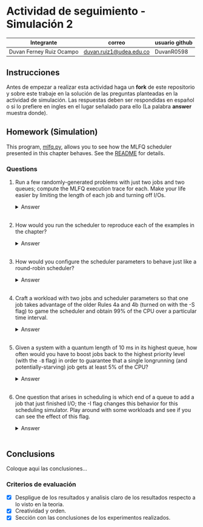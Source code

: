 # Actividad de seguimiento - Simulación 2

|Integrante|correo|usuario github|
|---|---|---|
|Duvan Ferney Ruiz Ocampo|duvan.ruiz1@udea.edu.co|DuvanR0598|

## Instrucciones

Antes de empezar a realizar esta actividad haga un **fork** de este repositorio y sobre este trabaje en la solución de las preguntas planteadas en la actividad de simulación. Las respuestas deben ser respondidas en español o si lo prefiere en ingles en el lugar señalado para ello (La palabra **answer** muestra donde).


## Homework (Simulation)

This program, [mlfq.py](mlfq.py), allows you to see how the MLFQ scheduler presented in this chapter behaves. See the [README](https://github.com/remzi-arpacidusseau/ostep-homework/blob/master/cpu-sched-mlfq/README.md) for details.


### Questions

1. Run a few randomly-generated problems with just two jobs and two queues; compute the MLFQ execution trace for each. Make your life easier by limiting the length of each job and turning off I/Os.

   <details>
   <summary>Answer</summary>
      
   Para resolver el problema, ejecuté el programa mlfq.py con los siguientes parámetros: `python mlfq.py -n 2 -j 2 -m 10 -M 1000 -c`

   **¿Qué significa esto?**
   - `-n 2`: 2 colas.
   - `-j 2`: 2 trabajos.
   - `-m 10`: Cada trabajo tendrá como máximo 10 unidades de tiempo de ejecución (máximo 10 unidades de CPU).
   - `-M 1000`: Hace que el IO sea extremadamente raro (cada 1000 ticks)
   - `-c`: Que calcule y muestre el seguimiento de la ejecución.
  
   <br>
  
   **Seguimiento de Ejecución (Execution Trace):**
   - *Tiempo 0:* Job 0 comienza a ejecutarse inmediatamente.
   - *Tiempo 0 a 5:* Job 0 se ejecuta de forma continua.
   - *Tiempo 5:* Job 0 finaliza.
   - *Tiempo 5 a 12:* Job 1 comienza y se ejecuta de manera continua hasta finalizar.
  
   <br>

   **Analisis**
   - Ambos trabajos ingresaron al sistema al mismo tiempo.
   - Job 0 fue seleccionado primero, ya que los trabajos se ejecutan según prioridad y orden de llegada.
   - Como no hubo E/S, ni cambios de prioridad, los trabajos se ejecutaron de manera sencilla en el orden en que llegaron.
   - Job 1 tuvo que esperar a que Job 0 terminara para comenzar su ejecución (por eso su tiempo de respuesta es 5).
  
   <br>

   <div align="center">
      <img src="https://github.com/DuvanR0598/Simulacion2_SO20251-/blob/main/Imagenes/Pregunta%201.png?raw=true" alt="Pregunta 1" width="600"/>
   </div>

   </details>
   <br>

2. How would you run the scheduler to reproduce each of the examples in the chapter?
   
   <details>
   <summary>Answer</summary>   
      
   Para reproducir los ejemplos del capítulo usando el programador `mlfq.py`, se debe:

   <br>

   **1. Identificar las condiciones específicas de cada ejemplo:**
   - ¿Cuántos trabajos hay?
   - ¿Cuándo llega cada trabajo (startTime)?
   - ¿Cuánto CPU necesita cada trabajo (runTime)?
   - ¿Cada cuánto realiza operaciones de E/S?
   - ¿Cuántas colas de prioridad existen?
   - ¿Cuánto tiempo dura el quantum de cada cola?
   - ¿Hay boost de prioridades? (cada cuánto tiempo)
   - ¿Qué reglas de allotment (permanencia en nivel) se aplican?
  
   <br>

   **2. Traducir esas condiciones en opciones de línea de comandos para `mlfq.py`:**
   - Usando `-n`, `-q`, `-a`, `-Q`, `-A`, `-l`, `-j`, `-m`, `-M`, `-B`, etc.
  
   <br>

   **3. Ejecutar el programa usando esos parámetros.**
   - Si el ejemplo especifica trabajos exactos, se usa `-l` para definir los trabajos manualmente.
   - Si hay boost de prioridad, se usa `-B`.
   - Si hay diferentes tiempos de quantum o allotment por cola, usaré `-Q` y `-A`.
   
   </details>
   <br>

3. How would you configure the scheduler parameters to behave just like a round-robin scheduler?

   <details>
   <summary>Answer</summary>

   Para que el MLFQ (mlfq.py) se comporte como un planificador Round-Robin (RR) se debe configurar de manera que:

   **1. Haya solo una cola (un solo nivel de prioridad)**
   - Usar la opción: `-n 1`
  
   <br>

   **2. Definir el quantum (tiempo de CPU antes de cambiar de proceso) como lo que se quiere para el RR.**
   - Usar la opción: `-q <quantum>` (por ejemplo, `-q 4` para un RR clásico de 4 unidades de tiempo).
  
   <br>

   **3. No haya degradación de prioridad ni allotments especiales.**
   - No se necesita modificar allotments manualmente, ya que con una sola cola, los allotments no afectan.

   <br>

   **4. Sin boost, aunque con 1 sola cola ya no tiene sentido.**

   <br>

   **5. Sin operaciones de E/S, si se quiere un RR simple y limpio.**

   <br>

   **6. Comando de ejemplo para simular Round-Robin**
   - `python mlfq.py -n 1 -q 4 -l 0,10,0:2,8,0:4,6,0 -c`
  
   <br>

   
   *¿Qué hace esto?*
   - `-n 1`: Solo una cola → no hay prioridades.
   - `-q 4`: Cada proceso tiene 4 unidades de CPU antes de ser expulsado (time slice = 4).
   - `-l 0,10,0:2,8,0:4,6,0`: Defines 3 trabajos manualmente (tú puedes poner los trabajos que quieras).
   - `-c`: Calcula automáticamente el trace de ejecución.
  
   </details>
   <br>

4. Craft a workload with two jobs and scheduler parameters so that one job takes advantage of the older Rules 4a and 4b (turned on
with the -S flag) to game the scheduler and obtain 99% of the CPU over a particular time interval.

   <details>
   <summary>Answer</summary>
   
   **Comando Usado** → `python mlfq.py -n 2 -Q 5,10 -A 1,1 -S -l 0,50,4:0,50,0 -c`

   <br>

   - `-n 2`  2 niveles de cola (alta y baja prioridad)
   - `Q 5,10`  Quantum de 5 para la cola alta y 10 para la cola baja
   - `-A 1,1`  Solo 1 allotment por nivel (si se usa el quantum, se baja de nivel)
   - `-S`  **Clave:** si se hace E/S, se queda en el nivel actual y se reinician allotment y quantum
   - `-l 0,50,4:0,50,0`  Dos trabajos:
      - *Job 0:* empieza en `t=0`, requiere 50 unidades de CPU, hace E/S cada 4 unidades
      - *Job 1:* también en `t=0`, requiere 50 unidades, no hace E/S
   - `-c`  	Muestra el seguimiento de ejecución (Execution Trace) y estadísticas al final.
  
   <br>

   **¿Qué va a pasar?**
   - Job 0 hace E/S cada 4 unidades → nunca baja de nivel, se mantiene en la cola de mayor prioridad gracias a `-S`.
   - Job 1 no hace E/S → usa su quantum de 5, agota el allotment, baja al nivel 0, donde se ejecuta menos frecuentemente.
   - Durante los primeros ~50 ticks, Job 0 acapara casi toda la CPU.
  
   <br>

   **Resultado observado**
   - Job 0 ejecuta repetidamente en la cola de prioridad más alta (PRIORITY 1).
   - Realiza una operación de E/S cada 4 ticks, y gracias a la opción `-S`, se le reinicia el quantum y allotment sin degradarlo.
   - Mientras tanto, Job 1 nunca ejecuta durante ese intervalo, porque baja a la cola de menor prioridad y Job 0 ocupa constantemente la CPU.
  
   <br>

   <div align="center">
      <img src="https://github.com/DuvanR0598/Simulacion2_SO20251-/blob/main/Imagenes/Pregunta%204.png?raw=true" alt="Pregunta 1" width="600"/>
   </div>
   
   </details>
   <br>

5. Given a system with a quantum length of 10 ms in its highest queue, how often would you have to boost jobs back to the highest priority level (with the `-B` flag) in order to guarantee that a single longrunning (and potentially-starving) job gets at least 5% of the CPU?

   <details>
   <summary>Answer</summary>

   Durante el intervalo de duración `T`, el trabajo largo solo recibe CPU durante 10 ms (cuando es promovido). Queremos que ese trabajo obtenga al menos el 5 % del tiempo total del CPU.

   $\frac{10}{T} \ge 0.05\to T\le \frac{10}{0.05} = 200ms$

   <br>

   ✅ Para que un trabajo de larga duración reciba al menos el 5 % del CPU, se debe aplicar el (-B) cada 200 ms o menos. Dado lo anterior, se usaria el siguiente comando

   <br>

   `python mlfq.py -n 3 -Q 10,20,30 -A 1,1,1 -B 200 -l 0,100,0:0,100,0 -c`

   <br>

   Esta ejecución refleja exactamente lo que queremos: mostrar cómo el parámetro -B 200 (boost cada 200ms) garantiza que un trabajo de baja prioridad no se quede sin CPU, y pueda recibir al menos el 5 % del tiempo total.

   **En Conclusión:** Para garantizar que un trabajo de larga duración (que ha descendido a una cola de baja prioridad) obtenga al menos el 5 % del tiempo de CPU, debe recibir al menos 5 ms por cada 100 ms de CPU total.
   Dado que la cola más alta tiene un quantum de 10 ms, y los boosts con `-B`  promueven al trabajo hambriento a esa cola, se puede usar ese quantum para "inyectarle" tiempo de CPU.

   <br>

   El comando ejecutado reproduce el siguiente comportamiento:
   - 3 colas con quantum: 10 (alta), 20 (media), 30 (baja).
   - Allotment de 1 por nivel.
   - Boost cada 200 ms.
   - Dos trabajos de larga duración, ambos comienzan al mismo tiempo.
   - Sin E/S.
  
   <div align="center">
      <img src="https://github.com/DuvanR0598/Simulacion2_SO20251-/blob/main/Imagenes/Pregunta%205.png?raw=true" alt="Pregunta 1" width="600"/>
   </div>

   </details>
   <br>

6. One question that arises in scheduling is which end of a queue to add a job that just finished I/O; the -I flag changes this behavior
for this scheduling simulator. Play around with some workloads and see if you can see the effect of this flag.

   <details>
   <summary>Answer</summary>

   Usemos dos cargas de trabajo que hagan E/S con frecuencia y ver la diferencia con y sin `-I`.
   - ✅ Sin -I:
      - `python mlfq.py -n 2 -Q 5,10 -A 1,1 -l 0,20,3:0,20,5 -c`
   - ✅ Con -I:
      - `python mlfq.py -n 2 -Q 5,10 -A 1,1 -I -l 0,20,3:0,20,5 -c`
    
   <br>
   
   - Con `-I`, los procesos que hacen E/S frecuente pueden tener mejor tiempo de respuesta, porque son retomados inmediatamente.
   - Sin `-I`, los trabajos deben esperar su turno, lo cual puede aumentar la latencia para trabajos interactivos.
  
   <br>
  
   **Conclusión al ejecutar el comando con y sin `-I`.**
   - Al activar -I, los procesos que regresan de una operación de E/S son insertados al frente de la cola.
   - Esto les permite ser reprogramados inmediatamente, mejorando notablemente:
      - El tiempo de respuesta (se reanudan rápido).
      - El turnaround (terminan más pronto).
   - Esto beneficia especialmente a trabajos interactivos o que hacen E/S frecuente.

   </details>
   <br>

## Conclusions

Coloque aqui las conclusiones...


### Criterios de evaluación
- [x] Despligue de los resultados y analisis claro de los resultados respecto a lo visto en la teoria.
- [x] Creatividad y orden.
- [x] Sección con las conclusiones de los experimentos realizados.
